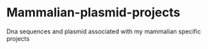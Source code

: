 # Mammalian-plasmid-projects
Dna sequences and plasmid associated with my mammalian specific projects
